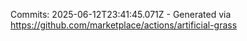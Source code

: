 Commits: 2025-06-12T23:41:45.071Z - Generated via https://github.com/marketplace/actions/artificial-grass
<br>
